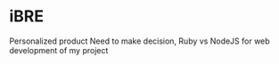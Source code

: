 # iBRE
Personalized product
Need to make decision, Ruby vs NodeJS for web development of my project
